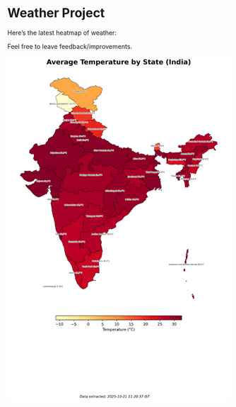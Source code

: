 # Weather Project

Here’s the latest heatmap of weather:

Feel free to leave feedback/improvements.

![India Heatmap](docs/assets/india_heatmap.png?v=F71F2F)
